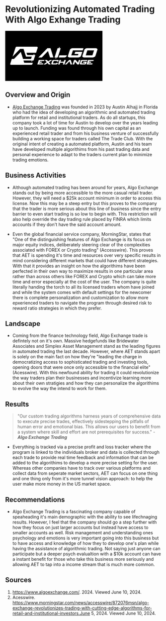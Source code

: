 # **Revolutionizing Automated Trading With Algo Exhange Trading** 

![Algo Exchange Trading Logo](AET.jpg)

## Overview and Origin

* [Algo Exchange Trading](https://www.algoexchange.com/) was founded in 2023 by Austin Alhajj in Florida who had the idea of developing an algorithmic and automated trading platform for retail and institutional traders. As do all startups, this company took a lot of time for Austin to develop over the years leading up to launch. Funding was found through his own capital as an experienced retail trader and from his business venture of successfully building a working space for traders called The Trade Club. With the original intent of creating a automated platform, Austin and his team have developed multiple algorithims from his past trading data and personal experience to adapt to the traders current plan to minimize trading emotions.


## Business Activities

* Although automated trading has been around for years, Algo Exchange stands out by being more accessible to the more casual retail trader. However, they will need a $25k account minimum in order to access this license. Now this may be a steep entry but this proves to the company that the trader is more serious about this line of business since the entry barrier to even start trading is so low to begin with. This restriction will also help override the day trading rule placed by FINRA which limits accounts if they don't have the said account amount.
  
* Even the global financial service company, MorningStar, states that "One of the distinguishing features of Algo Exchange is its focus on major equity indices, deliberately steering clear of the complexities associated with FOREX or Crypto trading" (Accesswire). This proves that AET is spending it's time and resources over very specific results in mind considering different markets that could have different strategies. With that it provides an insight on how the algorithims have been perfected in their own way to maximize results in one particular area rather than across others like FOREX and Crypto which can take more time and error especially at the cost of the user. The company is quite literally handing the torch to all its licensed traders whom have joined and while the system comes with default settings for the newcomer there is complete personalization and customization to allow more epxerienced traders to navigate the program through desired risk to reward ratio strategies in which they prefer.


## Landscape

* Coming from the finance technology field, Algo Exchange trade is defintely not on it's own. Massive hedgefunds like Bridewater Associates and Simplex Asset Management stand as the leading figures in automated trading the last decade. However, where AET stands apart is solely on the main fact on how they're "leading the charge in democratizing access to sophisticated trading and investing tools, opening doors that were once only accessible to the financial elite" (Acesswire). With this newfound ability for trading it could revolutionize the way traders plan their businesses and incentivize learning more about their own stratigies and how they can personalize the algorithims to evolve the way the intend to work for them.

## Results

> "Our custom trading algorithms harness years of comprehensive data to execute precise trades, effectively sidestepping the pitfalls of human error and emotional bias. This allows our users to benefit from a system where skill and effort are not prerequisites for success." - ***Algo Exchange Trading***

* Everything is tracked via a precise profit and loss tracker where the program is linked to the individuals broker and data is collected through each trade to provide real time feedback and information that can be added to the algorithims to develop a more precise setting for the user. Whereas other companies have to track over various platforms and collect data from seperate market sectors, AET can focus on one thing and one thing only from it's more tunnel vision approach: to help the user make more money in the US market space.

## Recommendations

* Algo Exchange Trading is a fascinating company capable of speaheading it's main demographic with the ability to see lifechnaging results. However, I feel that the company should go a step further with how they focus on just larger accounts but instead have access to smaller accounts as well. Risk management and understanding ones psychology and emotions is very important going into this business but to have access and knowledge of how they to develop one's plan while having the assistance of algorithmic trading. Not saying just anyone can participate but a deeper psych evalualtion with a $10k account can have a instant benefit for those who take this business more seriously and allowing AET to tap into a income stream that is much more common.

## Sources

1. https://www.algoexchange.com/. 2024. Viewed June 10, 2024.
2. Acesswire. https://www.morningstar.com/news/accesswire/872076msn/algo-exchange-revolutionizes-trading-with-cutting-edge-algorithms-for-retail-and-institutional-investors.June 5, 2024. Viewed June 10, 2024.


